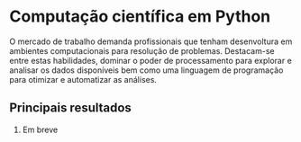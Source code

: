 # Computação científica em Python

O mercado de trabalho demanda profissionais que tenham desenvoltura em ambientes computacionais para resolução de problemas. Destacam-se entre estas habilidades, dominar o poder de processamento para explorar e analisar os dados disponíveis bem como uma linguagem de programação para otimizar e automatizar as análises.

## Principais resultados

1. Em breve
